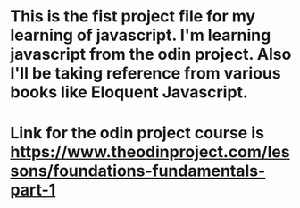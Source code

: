 # This is the fist project file for my learning of javascript. I'm learning javascript from the odin project. Also I'll be taking reference from various books like Eloquent Javascript.
# Link for the odin project course is https://www.theodinproject.com/lessons/foundations-fundamentals-part-1

